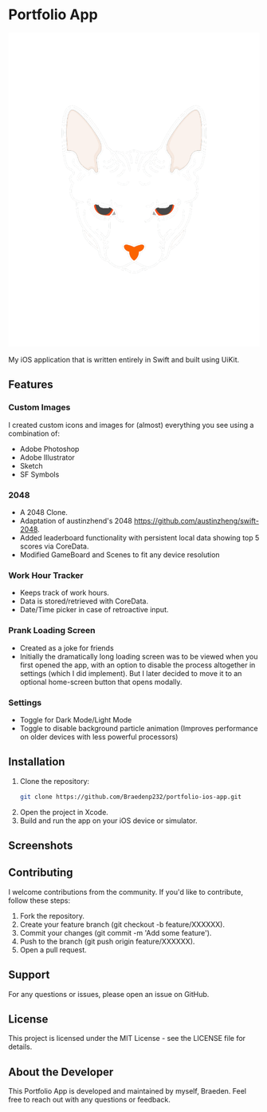 # Portfolio App

![App_Logo](logo.png)

My iOS application that is written entirely in Swift and built using UiKit.

## Features

### Custom Images
I created custom icons and images for (almost) everything you see using a combination of:
- Adobe Photoshop
- Adobe Illustrator
- Sketch
- SF Symbols

### 2048
- A 2048 Clone.
- Adaptation of austinzhend's 2048
https://github.com/austinzheng/swift-2048.
- Added leaderboard functionality with persistent local data showing top 5 scores via CoreData.
- Modified GameBoard and Scenes to fit any device resolution

### Work Hour Tracker
- Keeps track of work hours.
- Data is stored/retrieved with CoreData.
- Date/Time picker in case of retroactive input.

### Prank Loading Screen
- Created as a joke for friends
- Initially the dramatically long loading screen was to be viewed when you first opened the app,
with an option to disable the process altogether in settings (which I did implement). But I later
decided to move it to an optional home-screen button that opens modally.

### Settings
- Toggle for Dark Mode/Light Mode
- Toggle to disable background particle animation (Improves performance on older devices with less powerful processors)

## Installation

1. Clone the repository:
   ```sh
   git clone https://github.com/Braedenp232/portfolio-ios-app.git
2. Open the project in Xcode.
3. Build and run the app on your iOS device or simulator.

## Screenshots

## Contributing

I welcome contributions from the community. If you'd like to contribute, follow these steps:

1. Fork the repository.
2. Create your feature branch (git checkout -b feature/XXXXXX).
3. Commit your changes (git commit -m 'Add some feature').
4. Push to the branch (git push origin feature/XXXXXX).
5. Open a pull request.

## Support

For any questions or issues, please open an issue on GitHub.

## License

This project is licensed under the MIT License - see the LICENSE file for details.

## About the Developer

This Portfolio App is developed and maintained by myself, Braeden. 
Feel free to reach out with any questions or feedback.

